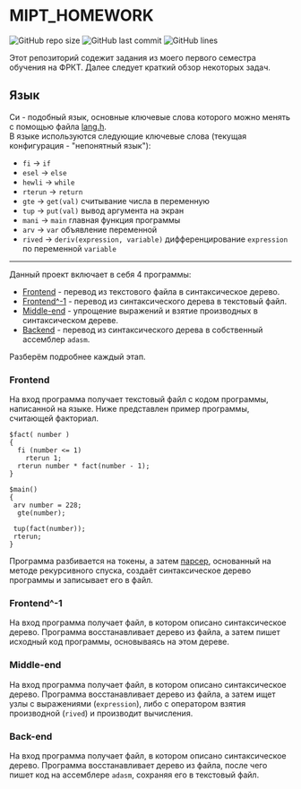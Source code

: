 # MIPT_HOMEWORK

![GitHub repo size](https://img.shields.io/github/repo-size/derzhavin3016/MIPT_Homework?style=plastic)
![GitHub last commit](https://img.shields.io/github/last-commit/derzhavin3016/MIPT_Homework?color=red&style=plastic)
![GitHub lines](https://img.shields.io/tokei/lines/github/derzhavin3016/MIPT_Homework?style=plastic)

Этот репозиторий содежит задания из моего первого семестра обучения на ФРКТ. Далее следует краткий обзор некоторых задач.

## Язык

Си - подобный язык, основные ключевые слова которого можно менять с помощью файла [lang.h](https://github.com/derzhavin3016/MIPT_Homework/blob/master/LNG/lang.h).  
В языке используются следующие ключевые слова (текущая конфигурация - "непонятный язык"):
- `fi` -> `if`
- `esel` -> `else`
- `hewli` -> `while`
- `rterun` -> `return`
-  `gte`   -> `get(val)` считывание числа в переменную
- `tup`    -> `put(val)` вывод аргумента на экран
- `mani`   -> `main` главная функция программы
- `arv`    -> `var` объявление переменной
- `rived`  -> `deriv(expression, variable)` дифференцирование `expression` по переменной `variable` 
____

Данный проект включает в себя 4 программы:
- [Frontend](https://github.com/derzhavin3016/MIPT_Homework/tree/master/LNG/Frontend) - перевод из текстового файла в синтаксическое дерево.
- [Frontend^-1](https://github.com/derzhavin3016/MIPT_Homework/tree/master/LNG/Frontend%5E-1) - перевод из синтаксического дерева в текстовый файл.
- [Middle-end](https://github.com/derzhavin3016/MIPT_Homework/tree/master/LNG/Mid) - упрощение выражений и взятие производных в синтаксическом дереве.
- [Backend](https://github.com/derzhavin3016/MIPT_Homework/tree/master/LNG/Backend) - перевод из синтаксического дерева в собственный ассемблер `adasm`.  

Разберём подробнее каждый этап.

### Frontend

На вход программа получает текстовый файл с кодом программы, написанной на языке.
Ниже представлен пример программы, считающей факториал.
```
$fact( number )
{
  fi (number <= 1)
    rterun 1;
  rterun number * fact(number - 1);
}

$main()
{
 arv number = 228;
  gte(number);

 tup(fact(number));
 rterun;
}
```
Программа разбивается на токены, а затем 
[парсер](https://github.com/derzhavin3016/MIPT_Homework/tree/master/LNG/Parser), основанный на методе рекурсивного спуска, создаёт синтаксическое дерево программы и записывает его в файл.

### Frontend^-1

На вход программа получает файл, в котором описано синтаксическое дерево. Программа восстанавливает дерево из файла, а затем пишет исходный код программы, основываясь на этом дереве.


### Middle-end

На вход программа получает файл, в котором описано синтаксическое дерево. Программа восстанавливает дерево из файла, а затем ищет узлы с выражениями (`expression`), либо с оператором взятия производной (`rived`) и производит вычисления.


### Back-end

На вход программа получает файл, в котором описано синтаксическое дерево. Программа восстанавливает дерево из файла, после чего пишет код на ассемблере `adasm`, сохраняя его в текстовый файл.
